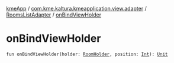[kmeApp](../../index.md) / [com.kme.kaltura.kmeapplication.view.adapter](../index.md) / [RoomsListAdapter](index.md) / [onBindViewHolder](./on-bind-view-holder.md)

# onBindViewHolder

`fun onBindViewHolder(holder: `[`RoomHolder`](-room-holder/index.md)`, position: `[`Int`](https://kotlinlang.org/api/latest/jvm/stdlib/kotlin/-int/index.html)`): `[`Unit`](https://kotlinlang.org/api/latest/jvm/stdlib/kotlin/-unit/index.html)